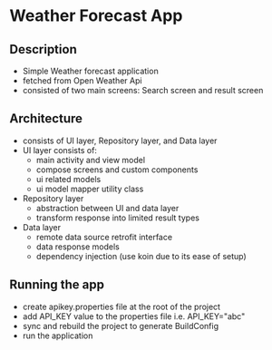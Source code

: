 # Weather Forecast App

## Description
- Simple Weather forecast application
- fetched from Open Weather Api
- consisted of two main screens: Search screen and result screen

## Architecture
- consists of UI layer, Repository layer, and Data layer
- UI layer consists of:
  - main activity and view model
  - compose screens and custom components
  - ui related models
  - ui model mapper utility class
- Repository layer
  - abstraction between UI and data layer
  - transform response into limited result types
- Data layer
  - remote data source retrofit interface
  - data response models
  - dependency injection (use koin due to its ease of setup)

## Running the app
- create apikey.properties file at the root of the project
- add API_KEY value to the properties file i.e. API_KEY="abc"
- sync and rebuild the project to generate BuildConfig
- run the application